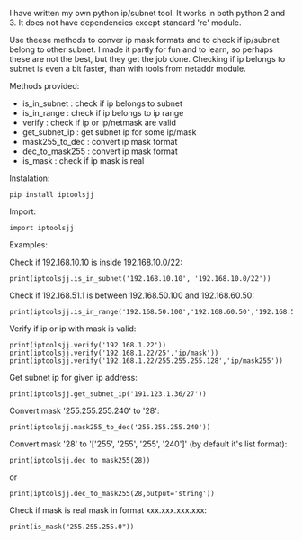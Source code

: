 I have written my own python ip/subnet tool. 
It works in both python 2 and 3. 
It does not have dependencies except standard 're' module.

Use theese methods to conver ip mask formats and to check if ip/subnet belong to other subnet.
I made it partly for fun and to learn, so perhaps these are not the best, but they get the job done.
Checking if ip belongs to subnet is even a bit faster, than with tools from netaddr module.

Methods provided:
- is_in_subnet : check if ip belongs to subnet
- is_in_range : check if ip belongs to ip range
- verify : check if ip or ip/netmask are valid
- get_subnet_ip : get subnet ip for some ip/mask
- mask255_to_dec : convert ip mask format
- dec_to_mask255 : convert ip mask format
- is_mask : check if ip mask is real

Instalation:

	pip install iptoolsjj

Import:

	import iptoolsjj

Examples:


Check if 192.168.10.10 is inside 192.168.10.0/22:

	print(iptoolsjj.is_in_subnet('192.168.10.10', '192.168.10.0/22'))
			
Check if 192.168.51.1 is between 192.168.50.100 and 192.168.60.50:

	print(iptoolsjj.is_in_range('192.168.50.100','192.168.60.50','192.168.51.1'))

Verify if ip or ip with mask is valid:

	print(iptoolsjj.verify('192.168.1.22'))
	print(iptoolsjj.verify('192.168.1.22/25','ip/mask'))
	print(iptoolsjj.verify('192.168.1.22/255.255.255.128','ip/mask255'))

Get subnet ip for given ip address:

	print(iptoolsjj.get_subnet_ip('191.123.1.36/27'))
			
Convert mask '255.255.255.240' to '28':

	print(iptoolsjj.mask255_to_dec('255.255.255.240'))

Convert mask '28' to '['255', '255', '255', '240']' (by default it's list format):

	print(iptoolsjj.dec_to_mask255(28))

or

	print(iptoolsjj.dec_to_mask255(28,output='string'))

Check if mask is real mask in format xxx.xxx.xxx.xxx:

	print(is_mask("255.255.255.0"))